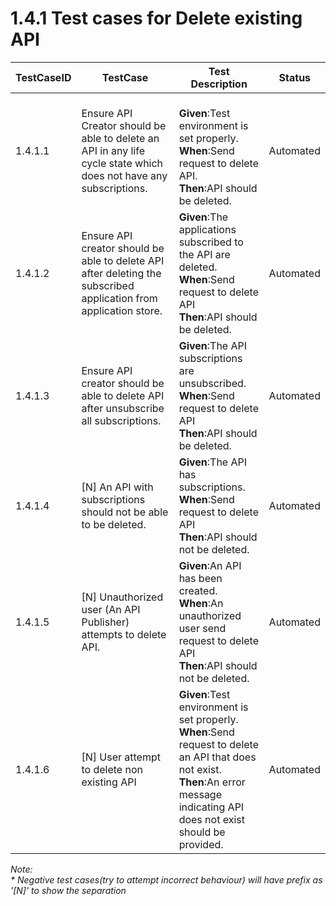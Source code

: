 # 1.4.1 Test cases for Delete existing API


| TestCaseID| TestCase| Test Description| Status|
| ----------| --------| ----------| ------|
| 1.4.1.1| Ensure API Creator should be able to delete an API in any life cycle state which does not have any subscriptions. | <br>**Given**:Test environment is set properly.<br> **When**:Send request to delete API. <br> **Then**:API should be deleted. |Automated|
| 1.4.1.2| Ensure API creator should be able to delete API after deleting the subscribed application from application store.  | **Given**:The applications subscribed to the API are deleted. <br> **When**:Send request to delete API <br> **Then**:API should be deleted. | Automated|
| 1.4.1.3| Ensure API creator should be able to delete API after unsubscribe all subscriptions. | **Given**:The API subscriptions are unsubscribed. <br> **When**:Send request to delete API <br> **Then**:API should be deleted. | Automated|
| 1.4.1.4| \[N] An API with subscriptions should not be able to be deleted. | **Given**:The API has subscriptions. <br> **When**:Send request to delete API <br> **Then**:API should not be deleted. | Automated |
| 1.4.1.5| \[N] Unauthorized user (An API Publisher) attempts to delete API. | **Given**:An API has been created. <br> **When**:An unauthorized user send request to delete API <br> **Then**:API should not be deleted. | Automated|
| 1.4.1.6| \[N] User attempt to delete non existing API | **Given**:Test environment is set properly. <br> **When**:Send request to delete an API that does not exist. <br> **Then**:An error message indicating API does not exist should be provided. | Automated|

_Note:_ </br>
_\* Negative test cases(try to attempt incorrect behaviour) will have prefix as '\[N]' to show the separation_